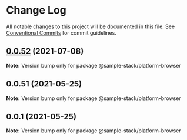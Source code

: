 # Change Log

All notable changes to this project will be documented in this file.
See [Conventional Commits](https://conventionalcommits.org) for commit guidelines.

## [0.0.52](https://github.com/cdmbase/fullstack-pro/compare/v0.0.51...v0.0.52) (2021-07-08)

**Note:** Version bump only for package @sample-stack/platform-browser





## 0.0.51 (2021-05-25)

**Note:** Version bump only for package @sample-stack/platform-browser





## 0.0.1 (2021-05-25)

**Note:** Version bump only for package @sample-stack/platform-browser

